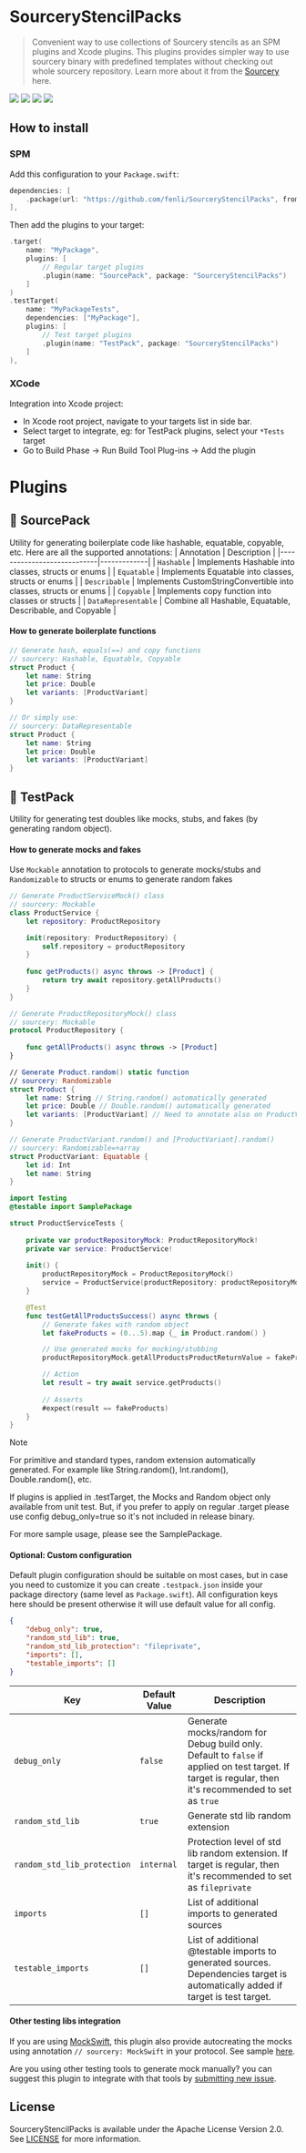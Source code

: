 # SourceryStencilPacks
> Convenient way to use collections of Sourcery stencils as an SPM plugins and Xcode plugins.
> This plugins provides simpler way to use sourcery binary with predefined templates without checking out whole sourcery repository.
> Learn more about it from the [Sourcery](https://github.com/krzysztofzablocki/Sourcery) here.

[![](https://img.shields.io/github/v/release/fenli/SourceryStencilPacks?style=flat&label=Latest%20Release&color=blue)](https://github.com/fenli/SourceryStencilPacks/releases)
[![](https://img.shields.io/endpoint?url=https%3A%2F%2Fswiftpackageindex.com%2Fapi%2Fpackages%2Ffenli%2FSourceryStencilPacks%2Fbadge%3Ftype%3Dswift-versions)](https://swiftpackageindex.com/fenli/SourceryStencilPacks)
[![](https://img.shields.io/endpoint?url=https%3A%2F%2Fswiftpackageindex.com%2Fapi%2Fpackages%2Ffenli%2FSourceryStencilPacks%2Fbadge%3Ftype%3Dplatforms)](https://swiftpackageindex.com/fenli/SourceryStencilPacks)
[![](https://img.shields.io/github/license/fenli/SourceryStencilPacks?style=flat)](https://www.apache.org/licenses/LICENSE-2.0.txt)

## How to install
### SPM
Add this configuration to your `Package.swift`:
```swift
dependencies: [
    .package(url: "https://github.com/fenli/SourceryStencilPacks", from: "0.3.0"),
],
```
Then add the plugins to your target:
```swift
.target(
    name: "MyPackage",
    plugins: [
        // Regular target plugins
        .plugin(name: "SourcePack", package: "SourceryStencilPacks")
    ]
)
.testTarget(
    name: "MyPackageTests",
    dependencies: ["MyPackage"],
    plugins: [
        // Test target plugins
        .plugin(name: "TestPack", package: "SourceryStencilPacks")
    ]
),
```

### XCode
Integration into Xcode project:
- In Xcode root project, navigate to your targets list in side bar.
- Select target to integrate, eg: for TestPack plugins, select your `*Tests` target
- Go to Build Phase -> Run Build Tool Plug-ins -> Add the plugin


# Plugins
## :rocket: SourcePack
Utility for generating boilerplate code like hashable, equatable, copyable, etc.
Here are all the supported annotations:
| Annotation                 | Description |
|----------------------------|-------------|
| `Hashable`                 | Implements Hashable into classes, structs or enums |
| `Equatable`                | Implements Equatable into classes, structs or enums |
| `Describable`              | Implements CustomStringConvertible into classes, structs or enums |
| `Copyable`                 | Implements copy function into classes or structs |
| `DataRepresentable`        | Combine all Hashable, Equatable, Describable, and Copyable |

#### How to generate boilerplate functions
```swift
// Generate hash, equals(==) and copy functions
// sourcery: Hashable, Equatable, Copyable
struct Product {
    let name: String
    let price: Double
    let variants: [ProductVariant]
}

// Or simply use:
// sourcery: DataRepresentable
struct Product {
    let name: String
    let price: Double
    let variants: [ProductVariant]
}
```

## :rocket: TestPack
Utility for generating test doubles like mocks, stubs, and fakes (by generating random object).

#### How to generate mocks and fakes 
Use `Mockable` annotation to protocols to generate mocks/stubs and `Randomizable` to structs or enums to generate random fakes
```swift
// Generate ProductServiceMock() class
// sourcery: Mockable
class ProductService {
    let repository: ProductRepository

    init(repository: ProductRepository) {
        self.repository = productRepository
    }
    
    func getProducts() async throws -> [Product] {
        return try await repository.getAllProducts()
    }
}

// Generate ProductRepositoryMock() class
// sourcery: Mockable
protocol ProductRepository {
    
    func getAllProducts() async throws -> [Product]
}

// Generate Product.random() static function
// sourcery: Randomizable
struct Product {
    let name: String // String.random() automatically generated
    let price: Double // Double.random() automatically generated
    let variants: [ProductVariant] // Need to annotate also on ProductVariant
}

// Generate ProductVariant.random() and [ProductVariant].random()
// sourcery: Randomizable=+array
struct ProductVariant: Equatable {
    let id: Int
    let name: String
}
```
```swift
import Testing
@testable import SamplePackage

struct ProductServiceTests {
    
    private var productRepositoryMock: ProductRepositoryMock!
    private var service: ProductService!
    
    init() {
        productRepositoryMock = ProductRepositoryMock()
        service = ProductService(productRepository: productRepositoryMock)
    }

    @Test
    func testGetAllProductsSuccess() async throws {
        // Generate fakes with random object
        let fakeProducts = (0...5).map {_ in Product.random() }

        // Use generated mocks for mocking/stubbing
        productRepositoryMock.getAllProductsProductReturnValue = fakeProducts

        // Action
        let result = try await service.getProducts()
        
        // Asserts
        #expect(result == fakeProducts)
    }
}
```

> [!NOTE]
> For primitive and standard types, random extension automatically generated.
> For example like String.random(), Int.random(), Double.random(), etc.
> 
> If plugins is applied in .testTarget, the Mocks and Random object only available from unit test.
> But, if you prefer to apply on regular .target please use config debug_only=true so it's not included in release binary. 
> 
> For more sample usage, please see the SamplePackage.

#### Optional: Custom configuration
Default plugin configuration should be suitable on most cases, but in case you need to customize it you can create `.testpack.json` inside your package directory (same level as `Package.swift`). All configuration keys here should be present otherwise it will use default value for all config.
```json
{
    "debug_only": true,
    "random_std_lib": true,
    "random_std_lib_protection": "fileprivate",
    "imports": [],
    "testable_imports": []
}
```
| Key                        | Default Value  | Description |
|----------------------------|----------------|-------------|
| `debug_only`               | `false`        | Generate mocks/random for Debug build only. Default to `false` if applied on test target. If target is regular, then it's recommended to set as `true` |
| `random_std_lib`           | `true`         | Generate std lib random extension |
| `random_std_lib_protection`| `internal`     | Protection level of std lib random extension. If target is regular, then it's recommended to set as `fileprivate` |
| `imports`                  | `[]`           | List of additional imports to generated sources |
| `testable_imports`         | `[]`           | List of additional @testable imports to generated sources. Dependencies target is automatically added if target is test target. |

#### Other testing libs integration
If you are using [MockSwift](https://github.com/leoture/MockSwift), this plugin also provide autocreating the mocks using annotation `// sourcery: MockSwift` in your protocol. See sample [here](https://github.com/fenli/SourceryStencilPacks/blob/main/Sample/SamplePackage/Tests/SamplePackageTests/GetProductListUseCaseWithMockSwiftTests.swift).

Are you using other testing tools to generate mock manually? you can suggest this plugin to integrate with that tools by [submitting new issue](https://github.com/fenli/SourceryStencilPacks/issues/new).

## License

SourceryStencilPacks is available under the Apache License Version 2.0. See [LICENSE](LICENSE) for more information.
